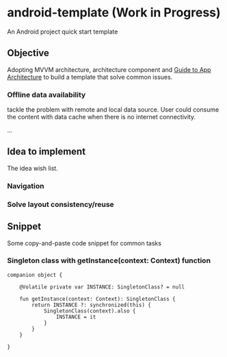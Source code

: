 # android-template (Work in Progress)
An Android project quick start template

## Objective
Adopting MVVM architecture, architecture component and [Guide to App Architecture](https://developer.android.com/jetpack/docs/guide)
to build a template that solve common issues. 

### Offline data availability
tackle the problem with remote and local data source. User could consume the content with data cache when there is no internet 
connectivity.

...

## Idea to implement 
The idea wish list.

### Navigation
### Solve layout consistency/reuse 



## Snippet
Some copy-and-paste code snippet for common tasks

### Singleton class with getInstance(context: Context) function

    companion object {

        @Volatile private var INSTANCE: SingletonClass? = null

        fun getInstance(context: Context): SingletonClass {
            return INSTANCE ?: synchronized(this) {
                SingletonClass(context).also {
                    INSTANCE = it
                }
            }
        }

    }
